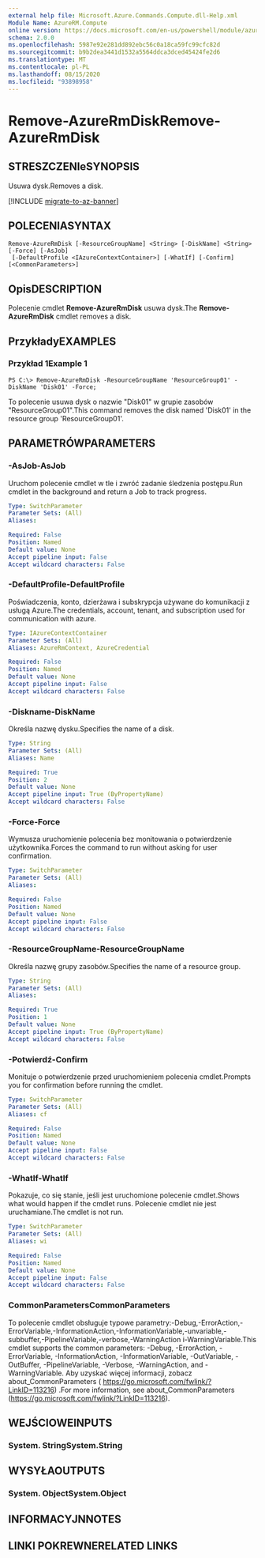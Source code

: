```yaml
---
external help file: Microsoft.Azure.Commands.Compute.dll-Help.xml
Module Name: AzureRM.Compute
online version: https://docs.microsoft.com/en-us/powershell/module/azurerm.compute/remove-azurermdisk
schema: 2.0.0
ms.openlocfilehash: 5987e92e281dd892ebc56c0a18ca59fc99cfc82d
ms.sourcegitcommit: b9b2dea3441d1532a5564ddca3dced45424fe2d6
ms.translationtype: MT
ms.contentlocale: pl-PL
ms.lasthandoff: 08/15/2020
ms.locfileid: "93898958"
---
```

# <span data-ttu-id="54f42-101">Remove-AzureRmDisk</span><span class="sxs-lookup"><span data-stu-id="54f42-101">Remove-AzureRmDisk</span></span>

## <span data-ttu-id="54f42-102">STRESZCZENIe</span><span class="sxs-lookup"><span data-stu-id="54f42-102">SYNOPSIS</span></span>
<span data-ttu-id="54f42-103">Usuwa dysk.</span><span class="sxs-lookup"><span data-stu-id="54f42-103">Removes a disk.</span></span>

[!INCLUDE [migrate-to-az-banner](../../includes/migrate-to-az-banner.md)]

## <span data-ttu-id="54f42-104">POLECENIA</span><span class="sxs-lookup"><span data-stu-id="54f42-104">SYNTAX</span></span>

```
Remove-AzureRmDisk [-ResourceGroupName] <String> [-DiskName] <String> [-Force] [-AsJob]
 [-DefaultProfile <IAzureContextContainer>] [-WhatIf] [-Confirm] [<CommonParameters>]
```

## <span data-ttu-id="54f42-105">Opis</span><span class="sxs-lookup"><span data-stu-id="54f42-105">DESCRIPTION</span></span>
<span data-ttu-id="54f42-106">Polecenie cmdlet **Remove-AzureRmDisk** usuwa dysk.</span><span class="sxs-lookup"><span data-stu-id="54f42-106">The **Remove-AzureRmDisk** cmdlet removes a disk.</span></span>

## <span data-ttu-id="54f42-107">Przykłady</span><span class="sxs-lookup"><span data-stu-id="54f42-107">EXAMPLES</span></span>

### <span data-ttu-id="54f42-108">Przykład 1</span><span class="sxs-lookup"><span data-stu-id="54f42-108">Example 1</span></span>
```
PS C:\> Remove-AzureRmDisk -ResourceGroupName 'ResourceGroup01' -DiskName 'Disk01' -Force;
```

<span data-ttu-id="54f42-109">To polecenie usuwa dysk o nazwie "Disk01" w grupie zasobów "ResourceGroup01".</span><span class="sxs-lookup"><span data-stu-id="54f42-109">This command removes the disk named 'Disk01' in the resource group 'ResourceGroup01'.</span></span>

## <span data-ttu-id="54f42-110">PARAMETRÓW</span><span class="sxs-lookup"><span data-stu-id="54f42-110">PARAMETERS</span></span>

### <span data-ttu-id="54f42-111">-AsJob</span><span class="sxs-lookup"><span data-stu-id="54f42-111">-AsJob</span></span>
<span data-ttu-id="54f42-112">Uruchom polecenie cmdlet w tle i zwróć zadanie śledzenia postępu.</span><span class="sxs-lookup"><span data-stu-id="54f42-112">Run cmdlet in the background and return a Job to track progress.</span></span>

```yaml
Type: SwitchParameter
Parameter Sets: (All)
Aliases: 

Required: False
Position: Named
Default value: None
Accept pipeline input: False
Accept wildcard characters: False
```

### <span data-ttu-id="54f42-113">-DefaultProfile</span><span class="sxs-lookup"><span data-stu-id="54f42-113">-DefaultProfile</span></span>
<span data-ttu-id="54f42-114">Poświadczenia, konto, dzierżawa i subskrypcja używane do komunikacji z usługą Azure.</span><span class="sxs-lookup"><span data-stu-id="54f42-114">The credentials, account, tenant, and subscription used for communication with azure.</span></span>

```yaml
Type: IAzureContextContainer
Parameter Sets: (All)
Aliases: AzureRmContext, AzureCredential

Required: False
Position: Named
Default value: None
Accept pipeline input: False
Accept wildcard characters: False
```

### <span data-ttu-id="54f42-115">-Diskname</span><span class="sxs-lookup"><span data-stu-id="54f42-115">-DiskName</span></span>
<span data-ttu-id="54f42-116">Określa nazwę dysku.</span><span class="sxs-lookup"><span data-stu-id="54f42-116">Specifies the name of a disk.</span></span>

```yaml
Type: String
Parameter Sets: (All)
Aliases: Name

Required: True
Position: 2
Default value: None
Accept pipeline input: True (ByPropertyName)
Accept wildcard characters: False
```

### <span data-ttu-id="54f42-117">-Force</span><span class="sxs-lookup"><span data-stu-id="54f42-117">-Force</span></span>
<span data-ttu-id="54f42-118">Wymusza uruchomienie polecenia bez monitowania o potwierdzenie użytkownika.</span><span class="sxs-lookup"><span data-stu-id="54f42-118">Forces the command to run without asking for user confirmation.</span></span>

```yaml
Type: SwitchParameter
Parameter Sets: (All)
Aliases: 

Required: False
Position: Named
Default value: None
Accept pipeline input: False
Accept wildcard characters: False
```

### <span data-ttu-id="54f42-119">-ResourceGroupName</span><span class="sxs-lookup"><span data-stu-id="54f42-119">-ResourceGroupName</span></span>
<span data-ttu-id="54f42-120">Określa nazwę grupy zasobów.</span><span class="sxs-lookup"><span data-stu-id="54f42-120">Specifies the name of a resource group.</span></span>

```yaml
Type: String
Parameter Sets: (All)
Aliases: 

Required: True
Position: 1
Default value: None
Accept pipeline input: True (ByPropertyName)
Accept wildcard characters: False
```

### <span data-ttu-id="54f42-121">-Potwierdź</span><span class="sxs-lookup"><span data-stu-id="54f42-121">-Confirm</span></span>
<span data-ttu-id="54f42-122">Monituje o potwierdzenie przed uruchomieniem polecenia cmdlet.</span><span class="sxs-lookup"><span data-stu-id="54f42-122">Prompts you for confirmation before running the cmdlet.</span></span>

```yaml
Type: SwitchParameter
Parameter Sets: (All)
Aliases: cf

Required: False
Position: Named
Default value: None
Accept pipeline input: False
Accept wildcard characters: False
```

### <span data-ttu-id="54f42-123">-WhatIf</span><span class="sxs-lookup"><span data-stu-id="54f42-123">-WhatIf</span></span>
<span data-ttu-id="54f42-124">Pokazuje, co się stanie, jeśli jest uruchomione polecenie cmdlet.</span><span class="sxs-lookup"><span data-stu-id="54f42-124">Shows what would happen if the cmdlet runs.</span></span>
<span data-ttu-id="54f42-125">Polecenie cmdlet nie jest uruchamiane.</span><span class="sxs-lookup"><span data-stu-id="54f42-125">The cmdlet is not run.</span></span>

```yaml
Type: SwitchParameter
Parameter Sets: (All)
Aliases: wi

Required: False
Position: Named
Default value: None
Accept pipeline input: False
Accept wildcard characters: False
```

### <span data-ttu-id="54f42-126">CommonParameters</span><span class="sxs-lookup"><span data-stu-id="54f42-126">CommonParameters</span></span>
<span data-ttu-id="54f42-127">To polecenie cmdlet obsługuje typowe parametry:-Debug,-ErrorAction,-ErrorVariable,-InformationAction,-InformationVariable,-unvariable,-subbuffer,-PipelineVariable,-verbose,-WarningAction i-WarningVariable.</span><span class="sxs-lookup"><span data-stu-id="54f42-127">This cmdlet supports the common parameters: -Debug, -ErrorAction, -ErrorVariable, -InformationAction, -InformationVariable, -OutVariable, -OutBuffer, -PipelineVariable, -Verbose, -WarningAction, and -WarningVariable.</span></span> <span data-ttu-id="54f42-128">Aby uzyskać więcej informacji, zobacz about_CommonParameters ( https://go.microsoft.com/fwlink/?LinkID=113216) .</span><span class="sxs-lookup"><span data-stu-id="54f42-128">For more information, see about_CommonParameters (https://go.microsoft.com/fwlink/?LinkID=113216).</span></span>

## <span data-ttu-id="54f42-129">WEJŚCIOWE</span><span class="sxs-lookup"><span data-stu-id="54f42-129">INPUTS</span></span>

### <span data-ttu-id="54f42-130">System. String</span><span class="sxs-lookup"><span data-stu-id="54f42-130">System.String</span></span>

## <span data-ttu-id="54f42-131">WYSYŁA</span><span class="sxs-lookup"><span data-stu-id="54f42-131">OUTPUTS</span></span>

### <span data-ttu-id="54f42-132">System. Object</span><span class="sxs-lookup"><span data-stu-id="54f42-132">System.Object</span></span>

## <span data-ttu-id="54f42-133">INFORMACYJN</span><span class="sxs-lookup"><span data-stu-id="54f42-133">NOTES</span></span>

## <span data-ttu-id="54f42-134">LINKI POKREWNE</span><span class="sxs-lookup"><span data-stu-id="54f42-134">RELATED LINKS</span></span>

